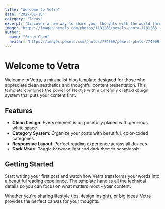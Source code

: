 ```yaml
---
title: "Welcome to Vetra"
date: "2025-01-15"
category: "Ideas"
excerpt: "Discover a new way to share your thoughts with the world through clean, minimalist design and thoughtful content organization."
image: "https://images.pexels.com/photos/1181263/pexels-photo-1181263.jpeg?auto=compress&cs=tinysrgb&w=1260&h=750&dpr=1"
author:
  name: "Sarah Chen"
  avatar: "https://images.pexels.com/photos/774909/pexels-photo-774909.jpeg?auto=compress&cs=tinysrgb&w=150&h=150&dpr=1"
---
```


# Welcome to Vetra

Welcome to Vetra, a minimalist blog template designed for those who appreciate clean aesthetics and thoughtful content presentation. This template combines the power of Next.js with a carefully crafted design system that puts your content first.

## Features

- **Clean Design**: Every element is purposefully placed with generous white space
- **Category System**: Organize your posts with beautiful, color-coded categories
- **Responsive Layout**: Perfect reading experience across all devices
- **Dark Mode**: Toggle between light and dark themes seamlessly

## Getting Started

Start writing your first post and watch how Vetra transforms your words into a beautiful reading experience. The template handles all the technical details so you can focus on what matters most - your content.

Whether you're sharing lifestyle tips, design insights, or big ideas, Vetra provides the perfect canvas for your thoughts.